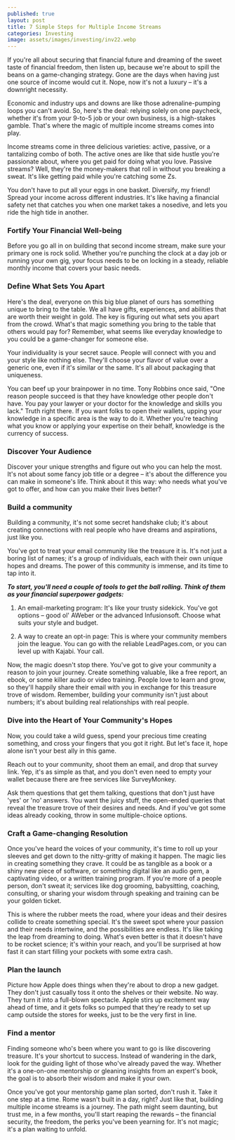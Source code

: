 ```yaml
---
published: true
layout: post
title: 7 Simple Steps for Multiple Income Streams
categories: Investing
image: assets/images/investing/inv22.webp
---
```


If you're all about securing that financial future and dreaming of the sweet taste of financial freedom, then listen up, because we're about to spill the beans on a game-changing strategy. Gone are the days when having just one source of income would cut it. Nope, now it's not a luxury – it's a downright necessity.

Economic and industry ups and downs are like those adrenaline-pumping loops you can't avoid. So, here's the deal: relying solely on one paycheck, whether it's from your 9-to-5 job or your own business, is a high-stakes gamble. That's where the magic of multiple income streams comes into play.

Income streams come in three delicious varieties: active, passive, or a tantalizing combo of both. The active ones are like that side hustle you're passionate about, where you get paid for doing what you love. Passive streams? Well, they're the money-makers that roll in without you breaking a sweat. It's like getting paid while you're catching some Zs.

You don't have to put all your eggs in one basket. Diversify, my friend! Spread your income across different industries. It's like having a financial safety net that catches you when one market takes a nosedive, and lets you ride the high tide in another.

### Fortify Your Financial Well-being
Before you go all in on building that second income stream, make sure your primary one is rock solid. Whether you're punching the clock at a day job or running your own gig, your focus needs to be on locking in a steady, reliable monthly income that covers your basic needs.

### Define What Sets You Apart
Here's the deal, everyone on this big blue planet of ours has something unique to bring to the table. We all have gifts, experiences, and abilities that are worth their weight in gold. The key is figuring out what sets you apart from the crowd. What's that magic something you bring to the table that others would pay for? Remember, what seems like everyday knowledge to you could be a game-changer for someone else.

Your individuality is your secret sauce. People will connect with you and your style like nothing else. They'll choose your flavor of value over a generic one, even if it's similar or the same. It's all about packaging that uniqueness.

You can beef up your brainpower in no time. Tony Robbins once said, "One reason people succeed is that they have knowledge other people don't have. You pay your lawyer or your doctor for the knowledge and skills you lack." Truth right there. If you want folks to open their wallets, upping your knowledge in a specific area is the way to do it. Whether you're teaching what you know or applying your expertise on their behalf, knowledge is the currency of success.

### Discover Your Audience
Discover your unique strengths and figure out who you can help the most. It's not about some fancy job title or a degree – it's about the difference you can make in someone's life. Think about it this way: who needs what you've got to offer, and how can you make their lives better?

### Build a community
Building a community, it's not some secret handshake club; it's about creating connections with real people who have dreams and aspirations, just like you.

You've got to treat your email community like the treasure it is. It's not just a boring list of names; it's a group of individuals, each with their own unique hopes and dreams. The power of this community is immense, and its time to tap into it.

**_To start, you'll need a couple of tools to get the ball rolling. Think of them as your financial superpower gadgets:_**

1.	An email-marketing program: It's like your trusty sidekick. You've got options – good ol' AWeber or the advanced Infusionsoft. Choose what suits your style and budget.

2.	A way to create an opt-in page: This is where your community members join the league. You can go with the reliable LeadPages.com, or you can level up with Kajabi. Your call.

Now, the magic doesn't stop there. You've got to give your community a reason to join your journey. Create something valuable, like a free report, an ebook, or some killer audio or video training. People love to learn and grow, so they'll happily share their email with you in exchange for this treasure trove of wisdom.
Remember, building your community isn't just about numbers; it's about building real relationships with real people.

### Dive into the Heart of Your Community's Hopes
Now, you could take a wild guess, spend your precious time creating something, and cross your fingers that you got it right. But let's face it, hope alone isn't your best ally in this game.

Reach out to your community, shoot them an email, and drop that survey link. Yep, it's as simple as that, and you don't even need to empty your wallet because there are free services like SurveyMonkey.

Ask them questions that get them talking, questions that don't just have 'yes' or 'no' answers. You want the juicy stuff, the open-ended queries that reveal the treasure trove of their desires and needs. And if you've got some ideas already cooking, throw in some multiple-choice options.

### Craft a Game-changing Resolution
Once you've heard the voices of your community, it's time to roll up your sleeves and get down to the nitty-gritty of making it happen. The magic lies in creating something they crave. It could be as tangible as a book or a shiny new piece of software, or something digital like an audio gem, a captivating video, or a written training program. If you're more of a people person, don't sweat it; services like dog grooming, babysitting, coaching, consulting, or sharing your wisdom through speaking and training can be your golden ticket.

This is where the rubber meets the road, where your ideas and their desires collide to create something special. It's the sweet spot where your passion and their needs intertwine, and the possibilities are endless. It's like taking the leap from dreaming to doing. What's even better is that it doesn't have to be rocket science; it's within your reach, and you'll be surprised at how fast it can start filling your pockets with some extra cash.

### Plan the launch
Picture how Apple does things when they're about to drop a new gadget. They don't just casually toss it onto the shelves or their website. No way. They turn it into a full-blown spectacle. Apple stirs up excitement way ahead of time, and it gets folks so pumped that they're ready to set up camp outside the stores for weeks, just to be the very first in line.

### Find a mentor
Finding someone who's been where you want to go is like discovering treasure. It's your shortcut to success. Instead of wandering in the dark, look for the guiding light of those who've already paved the way. Whether it's a one-on-one mentorship or gleaning insights from an expert's book, the goal is to absorb their wisdom and make it your own.

Once you've got your mentorship game plan sorted, don't rush it. Take it one step at a time. Rome wasn't built in a day, right? Just like that, building multiple income streams is a journey. The path might seem daunting, but trust me, in a few months, you'll start reaping the rewards – the financial security, the freedom, the perks you've been yearning for. It's not magic; it's a plan waiting to unfold.
